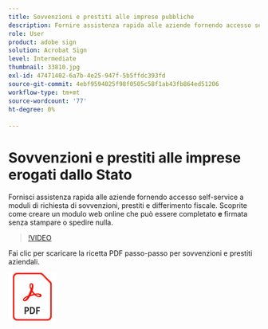 ```yaml
---
title: Sovvenzioni e prestiti alle imprese pubbliche
description: Fornire assistenza rapida alle aziende fornendo accesso self-service ai moduli di richiesta di sovvenzioni, prestiti e differimento fiscale
role: User
product: adobe sign
solution: Acrobat Sign
level: Intermediate
thumbnail: 33810.jpg
exl-id: 47471402-6a7b-4e25-947f-5b5ffdc393fd
source-git-commit: 4ebf9594025f98f0505c58f1ab43fb864ed51206
workflow-type: tm+mt
source-wordcount: '77'
ht-degree: 0%

---
```


# Sovvenzioni e prestiti alle imprese erogati dallo Stato

Fornisci assistenza rapida alle aziende fornendo accesso self-service a moduli di richiesta di sovvenzioni, prestiti e differimento fiscale. Scoprite come creare un modulo web online che può essere completato **e** firmata senza stampare o spedire nulla.

>[!VIDEO](https://video.tv.adobe.com/v/33810?quality=12&learn=on&hidetitle=true)

Fai clic per scaricare la ricetta PDF passo-passo per sovvenzioni e prestiti aziendali.

[![Scarica la PDF Recipe](../assets/acrobat_PDF_96.png)](../assets/UseCaseRecipe-EN-CreatingWebForms.pdf)
